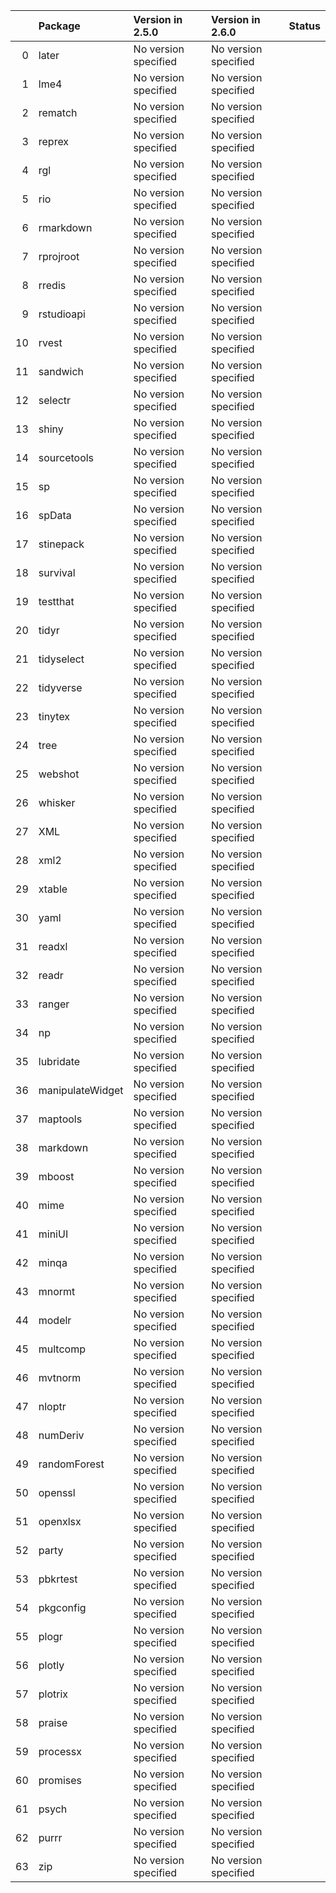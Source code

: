 <!-- markdown-link-check-disable -->

|    | Package          | Version in 2.5.0     | Version in 2.6.0     | Status   |
|---:|:-----------------|:---------------------|:---------------------|:---------|
|  0 | later            | No version specified | No version specified |          |
|  1 | lme4             | No version specified | No version specified |          |
|  2 | rematch          | No version specified | No version specified |          |
|  3 | reprex           | No version specified | No version specified |          |
|  4 | rgl              | No version specified | No version specified |          |
|  5 | rio              | No version specified | No version specified |          |
|  6 | rmarkdown        | No version specified | No version specified |          |
|  7 | rprojroot        | No version specified | No version specified |          |
|  8 | rredis           | No version specified | No version specified |          |
|  9 | rstudioapi       | No version specified | No version specified |          |
| 10 | rvest            | No version specified | No version specified |          |
| 11 | sandwich         | No version specified | No version specified |          |
| 12 | selectr          | No version specified | No version specified |          |
| 13 | shiny            | No version specified | No version specified |          |
| 14 | sourcetools      | No version specified | No version specified |          |
| 15 | sp               | No version specified | No version specified |          |
| 16 | spData           | No version specified | No version specified |          |
| 17 | stinepack        | No version specified | No version specified |          |
| 18 | survival         | No version specified | No version specified |          |
| 19 | testthat         | No version specified | No version specified |          |
| 20 | tidyr            | No version specified | No version specified |          |
| 21 | tidyselect       | No version specified | No version specified |          |
| 22 | tidyverse        | No version specified | No version specified |          |
| 23 | tinytex          | No version specified | No version specified |          |
| 24 | tree             | No version specified | No version specified |          |
| 25 | webshot          | No version specified | No version specified |          |
| 26 | whisker          | No version specified | No version specified |          |
| 27 | XML              | No version specified | No version specified |          |
| 28 | xml2             | No version specified | No version specified |          |
| 29 | xtable           | No version specified | No version specified |          |
| 30 | yaml             | No version specified | No version specified |          |
| 31 | readxl           | No version specified | No version specified |          |
| 32 | readr            | No version specified | No version specified |          |
| 33 | ranger           | No version specified | No version specified |          |
| 34 | np               | No version specified | No version specified |          |
| 35 | lubridate        | No version specified | No version specified |          |
| 36 | manipulateWidget | No version specified | No version specified |          |
| 37 | maptools         | No version specified | No version specified |          |
| 38 | markdown         | No version specified | No version specified |          |
| 39 | mboost           | No version specified | No version specified |          |
| 40 | mime             | No version specified | No version specified |          |
| 41 | miniUI           | No version specified | No version specified |          |
| 42 | minqa            | No version specified | No version specified |          |
| 43 | mnormt           | No version specified | No version specified |          |
| 44 | modelr           | No version specified | No version specified |          |
| 45 | multcomp         | No version specified | No version specified |          |
| 46 | mvtnorm          | No version specified | No version specified |          |
| 47 | nloptr           | No version specified | No version specified |          |
| 48 | numDeriv         | No version specified | No version specified |          |
| 49 | randomForest     | No version specified | No version specified |          |
| 50 | openssl          | No version specified | No version specified |          |
| 51 | openxlsx         | No version specified | No version specified |          |
| 52 | party            | No version specified | No version specified |          |
| 53 | pbkrtest         | No version specified | No version specified |          |
| 54 | pkgconfig        | No version specified | No version specified |          |
| 55 | plogr            | No version specified | No version specified |          |
| 56 | plotly           | No version specified | No version specified |          |
| 57 | plotrix          | No version specified | No version specified |          |
| 58 | praise           | No version specified | No version specified |          |
| 59 | processx         | No version specified | No version specified |          |
| 60 | promises         | No version specified | No version specified |          |
| 61 | psych            | No version specified | No version specified |          |
| 62 | purrr            | No version specified | No version specified |          |
| 63 | zip              | No version specified | No version specified |          |